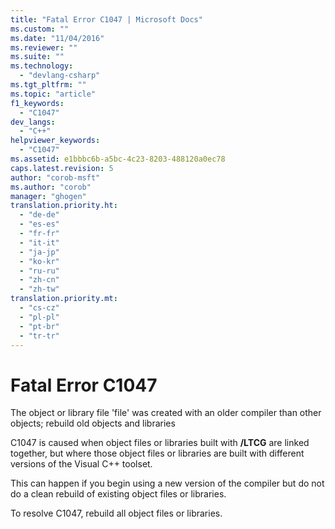 ```yaml
---
title: "Fatal Error C1047 | Microsoft Docs"
ms.custom: ""
ms.date: "11/04/2016"
ms.reviewer: ""
ms.suite: ""
ms.technology: 
  - "devlang-csharp"
ms.tgt_pltfrm: ""
ms.topic: "article"
f1_keywords: 
  - "C1047"
dev_langs: 
  - "C++"
helpviewer_keywords: 
  - "C1047"
ms.assetid: e1bbbc6b-a5bc-4c23-8203-488120a0ec78
caps.latest.revision: 5
author: "corob-msft"
ms.author: "corob"
manager: "ghogen"
translation.priority.ht: 
  - "de-de"
  - "es-es"
  - "fr-fr"
  - "it-it"
  - "ja-jp"
  - "ko-kr"
  - "ru-ru"
  - "zh-cn"
  - "zh-tw"
translation.priority.mt: 
  - "cs-cz"
  - "pl-pl"
  - "pt-br"
  - "tr-tr"
---
```

# Fatal Error C1047
The object or library file 'file' was created with an older compiler than other objects; rebuild old objects and libraries  
  
 C1047 is caused when object files or libraries built with **/LTCG** are linked together, but where those object files or libraries are built with different versions of the Visual C++ toolset.  
  
 This can happen if you begin using a new version of the compiler but do not do a clean rebuild of existing object files or libraries.  
  
 To resolve C1047, rebuild all object files or libraries.